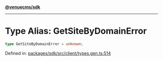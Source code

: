 [**@venuecms/sdk**](../Index.md)

***

# Type Alias: GetSiteByDomainError

```ts
type GetSiteByDomainError = unknown;
```

Defined in: [packages/sdk/src/client/types.gen.ts:514](https://github.com/venuecms/sdk/blob/bc8b8c4174423a3d8d92fe0cce4d46883acf7584/packages/sdk/src/client/types.gen.ts#L514)
